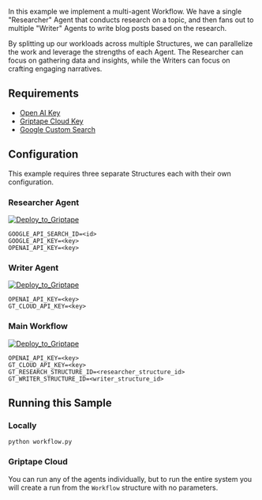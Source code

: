 In this example we implement a multi-agent Workflow. We have a single "Researcher" Agent that conducts research on a topic, and then fans out to multiple "Writer" Agents to write blog posts based on the research.

By splitting up our workloads across multiple Structures, we can parallelize the work and leverage the strengths of each Agent. The Researcher can focus on gathering data and insights, while the Writers can focus on crafting engaging narratives.

## Requirements

- [Open AI Key](https://platform.openai.com/api-keys)
- [Griptape Cloud Key](https://cloud.griptape.ai/configuration/api-keys)
- [Google Custom Search](https://developers.google.com/custom-search/v1/introduction)

## Configuration

This example requires three separate Structures each with their own configuration.

### Researcher Agent

[![Deploy_to_Griptape](https://github.com/griptape-ai/griptape-cloud/assets/2302515/4fd57873-5c93-44a8-8fa3-ac1bf7d73bcc)](https://cloud.griptape.ai/structures/create?org=griptape-ai&repo=griptape-sample-structures&branch=main&file=griptape-multi-agent-workflows%2Fresearcher.py&name=Researcher&type=github)

```
GOOGLE_API_SEARCH_ID=<id>
GOOGLE_API_KEY=<key>
OPENAI_API_KEY=<key>
```

### Writer Agent

[![Deploy_to_Griptape](https://github.com/griptape-ai/griptape-cloud/assets/2302515/4fd57873-5c93-44a8-8fa3-ac1bf7d73bcc)](https://cloud.griptape.ai/structures/create?org=griptape-ai&repo=griptape-sample-structures&branch=main&file=griptape-multi-agent-workflows%2Fwriter.py&name=Writer&type=github)

```
OPENAI_API_KEY=<key>
GT_CLOUD_API_KEY=<key>
```

### Main Workflow

[![Deploy_to_Griptape](https://github.com/griptape-ai/griptape-cloud/assets/2302515/4fd57873-5c93-44a8-8fa3-ac1bf7d73bcc)](https://cloud.griptape.ai/structures/create?org=griptape-ai&repo=griptape-sample-structures&branch=main&file=griptape-multi-agent-workflows%2Fworkflow.py&name=Workflow&type=github)

```
OPENAI_API_KEY=<key>
GT_CLOUD_API_KEY=<key>
GT_RESEARCH_STRUCTURE_ID=<researcher_structure_id>
GT_WRITER_STRUCTURE_ID=<writer_structure_id>
```

## Running this Sample

### Locally

```
python workflow.py
```

### Griptape Cloud

You can run any of the agents individually, but to run the entire system you will create a run from the `Workflow` structure with no parameters.
